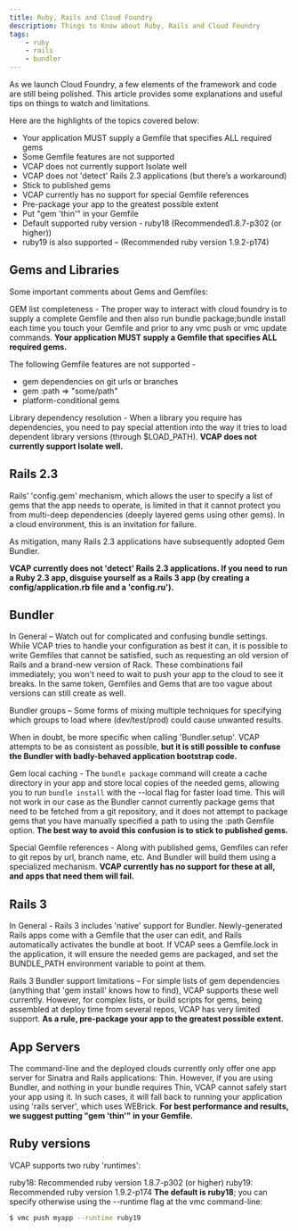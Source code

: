 ```yaml
---
title: Ruby, Rails and Cloud Foundry
description: Things to Know about Ruby, Rails and Cloud Foundry
tags:
    - ruby
    - rails
    - bundler
---
```


As we launch Cloud Foundry, a few elements of the framework and code are still being polished. This article provides some explanations and useful tips on things to watch and limitations.

Here are the highlights of the topics covered below:

+ Your application MUST supply a Gemfile that specifies ALL required gems
+ Some Gemfile features are not supported
+ VCAP does not currently support Isolate well
+ VCAP does not 'detect' Rails 2.3 applications (but there’s a workaround)
+ Stick to published gems
+ VCAP currently has no support for special Gemfile references
+ Pre-package your app to the greatest possible extent
+ Put "gem 'thin'" in your Gemfile
+ Default supported ruby version - ruby18 (Recommended1.8.7-p302 (or higher))
+ ruby19 is also supported – (Recommended ruby version 1.9.2-p174)


## Gems and Libraries

Some important comments about Gems and Gemfiles:

GEM list completeness - The proper way to interact with cloud foundry is to supply a complete Gemfile and then also run bundle package;bundle install each time you touch your Gemfile and prior to any vmc push or vmc update commands. **Your application MUST supply a Gemfile that specifies ALL required gems.**

The following Gemfile features are not supported -

+ gem dependencies on git urls or branches
+ gem :path => "some/path"
+ platform-conditional gems

Library dependency resolution - When a library you require has dependencies, you need to pay special attention into the way it tries to load dependent library versions (through $LOAD_PATH). **VCAP does not currently support Isolate well.**


## Rails 2.3

Rails’ 'config.gem' mechanism, which allows the user to specify a list of gems that the app needs to operate, is limited in that it cannot protect you from multi-deep dependencies (deeply layered gems using other gems). In a cloud environment, this is an invitation for failure.

As mitigation, many Rails 2.3 applications have subsequently adopted Gem Bundler.

**VCAP currently does not 'detect' Rails 2.3 applications. If you need to run a Ruby 2.3 app, disguise yourself as a Rails 3 app (by creating a config/application.rb file and a 'config.ru').**



## Bundler

In General – Watch out for complicated and confusing bundle settings. While VCAP tries to handle your configuration as best it can, it is possible to write Gemfiles that cannot be satisfied, such as requesting an old version of Rails and a brand-new version of Rack. These combinations fail immediately; you won't need to wait to push your app to the cloud to see it breaks. In the same token, Gemfiles and Gems that are too vague about versions can still create as well.

Bundler groups – Some forms of mixing multiple techniques for specifying which groups to load where (dev/test/prod) could cause unwanted results.

When in doubt, be more specific when calling 'Bundler.setup'. VCAP attempts to be as consistent as possible, **but it is still possible to confuse the Bundler with badly-behaved application bootstrap code.**

Gem local caching - The `bundle package` command will create a cache directory in your app and store local copies of the needed gems, allowing you to run `bundle install` with the --local flag for faster load time. This will not work in our case as the Bundler cannot currently package gems that need to be fetched from a git repository, and it does not attempt to package gems that you have manually specified a path to using the :path Gemfile option. **The best way to avoid this confusion is to stick to published gems.**

Special Gemfile references - Along with published gems, Gemfiles can refer to git repos by url, branch name, etc. And Bundler will build them using a specialized mechanism. **VCAP currently has no support for these at all, and apps that need them will fail.**


## Rails 3

In General - Rails 3 includes 'native' support for Bundler. Newly-generated Rails apps come with a Gemfile that the user can edit, and Rails automatically activates the bundle at boot. If VCAP sees a Gemfile.lock in the application, it will ensure the needed gems are packaged, and set the BUNDLE_PATH environment variable to point at them.

Rails 3 Bundler support limitations – For simple lists of gem dependencies (anything that 'gem install' knows how to find), VCAP supports these well currently. However, for complex lists, or build scripts for gems, being assembled at deploy time from several repos, VCAP has very limited support.  **As a rule, pre-package your app to the greatest possible extent.**



## App Servers

The command-line and the deployed clouds currently only offer one app server for Sinatra and Rails applications: Thin. However, if you are using Bundler, and nothing in your bundle requires Thin, VCAP cannot safely start your app using it. In such cases, it will fall back to running your application using 'rails server', which uses WEBrick. **For best performance and results, we suggest putting "gem 'thin'" in your Gemfile.**



## Ruby versions

VCAP supports two ruby 'runtimes':

ruby18: Recommended ruby version 1.8.7-p302 (or higher)
ruby19: Recommended ruby version 1.9.2-p174
**The default is ruby18**; you can specify otherwise using the --runtime flag at the vmc command-line:

```bash
$ vmc push myapp --runtime ruby19
```